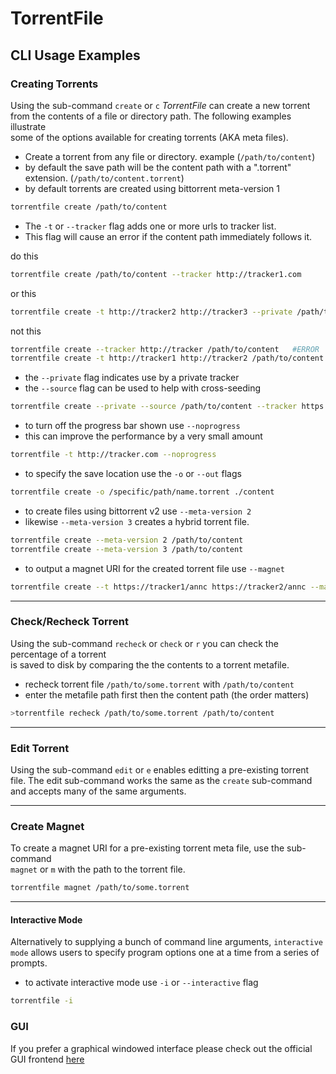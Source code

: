 # TorrentFile

## CLI Usage Examples

### Creating Torrents

Using the sub-command `create` or `c` _TorrentFile_ can create a new torrent  
from the contents of a file or directory path. The following examples illustrate  
some of the options available for creating torrents (AKA meta files).

- Create a torrent from any file or directory. example (`/path/to/content`)
- by default the save path will be the content path with a ".torrent" extension. (`/path/to/content.torrent`)
- by default torrents are created using bittorrent meta-version 1

```bash
torrentfile create /path/to/content
```

- The `-t` or `--tracker` flag adds one or more urls to tracker list.
- This flag will cause an error if the content path immediately follows it.

do this

```bash
torrentfile create /path/to/content --tracker http://tracker1.com
```

or this

```bash
torrentfile create -t http://tracker2 http://tracker3 --private /path/to/content
```

not this

```bash
torrentfile create --tracker http://tracker /path/to/content   #ERROR
torrentfile create -t http://tracker1 http://tracker2 /path/to/content #ERROR
```

- the `--private` flag indicates use by a private tracker
- the `--source` flag can be used to help with cross-seeding

```bash
torrentfile create --private --source /path/to/content --tracker https://tracker/url
```

- to turn off the progress bar shown use `--noprogress`
- this can improve the performance by a very small amount

```bash
torrentfile -t http://tracker.com --noprogress
```

- to specify the save location use the `-o` or `--out` flags

```bash
torrentfile create -o /specific/path/name.torrent ./content
```

- to create files using bittorrent v2 use `--meta-version 2`
- likewise `--meta-version 3` creates a hybrid torrent file.

```bash
torrentfile create --meta-version 2 /path/to/content
torrentfile create --meta-version 3 /path/to/content
```

- to output a magnet URI for the created torrent file use `--magnet`

```bash
torrentfile create --t https://tracker1/annc https://tracker2/annc --magnet /path/to/content
```

-----

### Check/Recheck Torrent

Using the sub-command `recheck` or `check` or `r` you can check the percentage of a torrent  
is saved to disk by comparing the the contents to a torrent metafile.

- recheck torrent file `/path/to/some.torrent` with `/path/to/content`
- enter the metafile path first then the content path (the order matters)

```bash
>torrentfile recheck /path/to/some.torrent /path/to/content
```

-----

### Edit Torrent

Using the sub-command `edit` or `e` enables editting a pre-existing torrent file.
The edit sub-command works the same as the `create` sub-command and accepts many
of the same arguments.

-----

### Create Magnet

To create a magnet URI for a pre-existing torrent meta file, use the sub-command  
`magnet` or `m` with the path to the torrent file.

```bash
torrentfile magnet /path/to/some.torrent
```

-----

#### Interactive Mode

Alternatively to supplying a bunch of command line arguments, `interactive mode`
allows users to specify program options one at a time from a series of prompts.

- to activate interactive mode use `-i` or `--interactive` flag

```bash
torrentfile -i
```

### GUI

If you prefer a graphical windowed interface please check out the official GUI frontend [here](https://github.com/alexpdev/TorrentFileQt)
